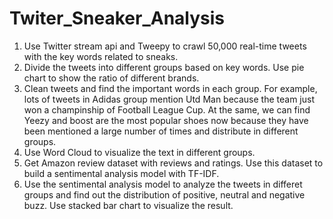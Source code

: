 # Twiter_Sneaker_Analysis


1. Use Twitter stream api and Tweepy to crawl 50,000 real-time tweets with the key words related to sneaks.
2. Divide the tweets into different groups based on key words. Use pie chart to show the ratio of different brands.
3. Clean tweets and find the important words in each group. For example, lots of tweets in Adidas group mention Utd Man because the team just won a champinship of Football League Cup. At the same, we can find Yeezy and boost are the most popular shoes now because they have been mentioned a large number of times and distribute in different groups.
4. Use Word Cloud to visualize the text in different groups.
5. Get Amazon review dataset with reviews and ratings. Use this dataset to build a sentimental analysis model with TF-IDF.
6. Use the sentimental analysis model to analyze the tweets in differet groups and find out the distribution of positive, neutral and negative buzz. Use stacked bar chart to visualize the result.
